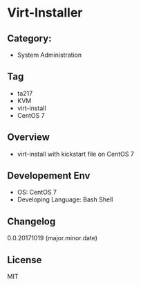 Virt-Installer
===

## Category:
- System Administration

## Tag
- ta217
- KVM
- virt-install
- CentOS 7

## Overview
- virt-install with kickstart file on CentOS 7

## Developement Env
- OS: CentOS 7
- Developing Language: Bash Shell

## Changelog
0.0.20171019
(major.minor.date)

## License
MIT
